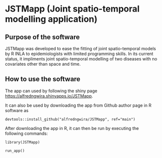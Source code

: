 # JSTMapp (Joint spatio-temporal modelling application)
## Purpose of the software
JSTMapp was developed to ease the fitting of joint spatio-temporal models by R INLA to epidemiologists with limited programming skills. In its current status, it impliments joint spatio-temporal modelling of two diseases with no covariates other than space and time.
## How to use the software
The app can used by following the shiny page https://alfredngwira.shinyapps.io/JSTMapp.

It can also be used by downloading the app from Github author page in R software as 

```devtools::install_github("alfredngwira/JSTMapp", ref="main")```

After downloading the app in R, it can then be run by executing the following commands:

```library(JSTMapp)```

```run_app()```
